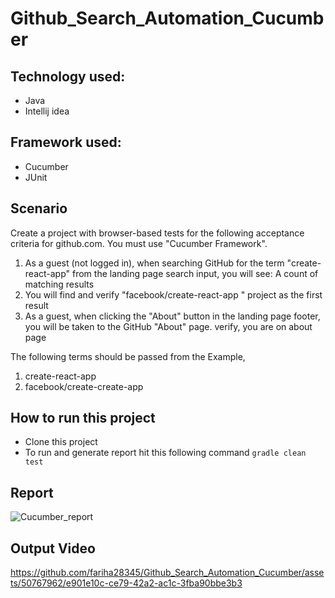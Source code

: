 # Github_Search_Automation_Cucumber

## Technology used:
- Java
- Intellij idea

## Framework used:
- Cucumber
- JUnit

## Scenario
Create a project with browser-based tests for the following acceptance criteria for github.com. You must use "Cucumber Framework".

1. As a guest (not logged in), when searching GitHub for the term "create-react-app" from the landing page search input, you will see: A count of matching results
2. You will find and verify "facebook/create-react-app " project as the first result
3. As a guest, when clicking the "About" button in the landing page footer, you will be taken to the GitHub "About" page. verify, you are on about page

The following terms should be passed from the Example,
1. create-react-app
2. facebook/create-create-app

## How to run this project
- Clone this project
- To run and generate report hit this following command ```gradle clean test```

## Report
![Cucumber_report](https://github.com/fariha28345/Github_Search_Automation_Cucumber/assets/50767962/7c7df065-ab95-4b15-a1e5-08a4f58bd5e9)

## Output Video
https://github.com/fariha28345/Github_Search_Automation_Cucumber/assets/50767962/e901e10c-ce79-42a2-ac1c-3fba90bbe3b3

